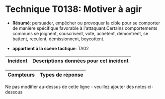 # Technique T0138: Motiver à agir

* **Résumé**: persuader, empêcher ou provoquer la cible pour se comporter de manière spécifique favorable à l'attaquant.Certains comportements communs se joignent, souscrivent, vote, achetent, démontrent, se battent, reculent, démissionnent, boycottent.

* **appartient à la scène tactique**: TA02


|Incident |Descriptions données pour cet incident |
|-------- |-------------------- |



|Compteurs |Types de réponse |
|-------- |-------------- |


Ne pas modifier au-dessus de cette ligne - veuillez ajouter des notes ci-dessous
